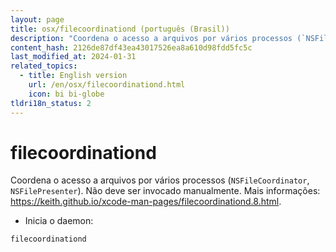 ```yaml
---
layout: page
title: osx/filecoordinationd (português (Brasil))
description: "Coordena o acesso a arquivos por vários processos (`NSFileCoordinator`, `NSFilePresenter`)."
content_hash: 2126de87df43ea43017526ea8a610d98fdd5fc5c
last_modified_at: 2024-01-31
related_topics:
  - title: English version
    url: /en/osx/filecoordinationd.html
    icon: bi bi-globe
tldri18n_status: 2
---
```

# filecoordinationd

Coordena o acesso a arquivos por vários processos (`NSFileCoordinator`, `NSFilePresenter`).
Não deve ser invocado manualmente.
Mais informações: <https://keith.github.io/xcode-man-pages/filecoordinationd.8.html>.

- Inicia o daemon:

`filecoordinationd`
